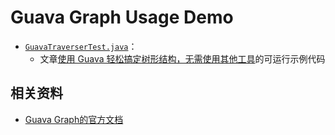 # Guava Graph Usage Demo

- [`GuavaTraverserTest.java`](src/test/java/io/foldright/demo/traverser/GuavaTraverserTest.java)：
  - 文章[使用 Guava 轻松搞定树形结构，无需使用其他工具](https://juejin.cn/post/7418378848402653194)的可运行示例代码

## 相关资料

- [Guava Graph的官方文档](https://github.com/google/guava/wiki/GraphsExplained)
